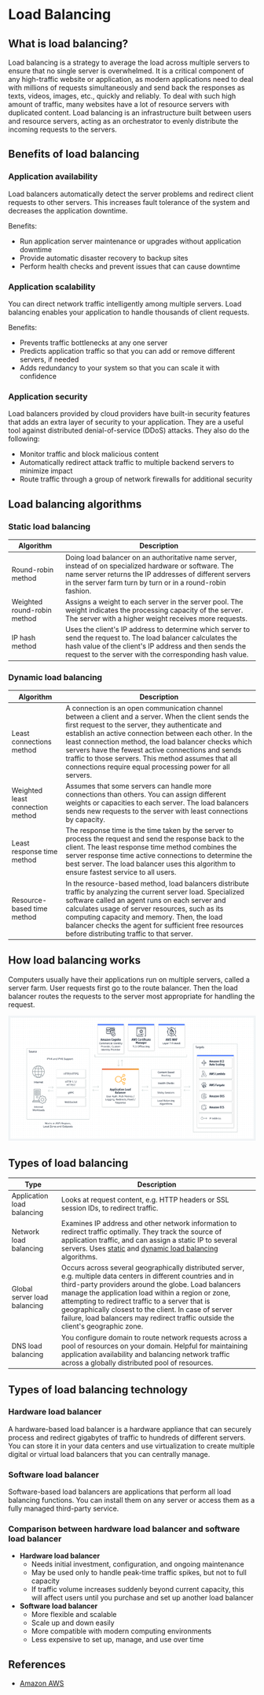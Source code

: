# Load Balancing

## What is load balancing?

Load balancing is a strategy to average the load across multiple servers to ensure that no single server is overwhelmed. It is a critical component of any high-traffic website or application, as modern applications need to deal with millions of requests simultaneously and send back the responses as texts, videos, images, etc., quickly and reliably. To deal with such high amount of traffic, many websites have a lot of resource servers with duplicated content. Load balancing is an infrastructure built between users and resource servers, acting as an orchestrator to evenly distribute the incoming requests to the servers.

## Benefits of load balancing

### Application availability

Load balancers automatically detect the server problems and redirect client requests to other servers. This increases fault tolerance of the system and decreases the application downtime.

Benefits:

* Run application server maintenance or upgrades without application downtime
* Provide automatic disaster recovery to backup sites
* Perform health checks and prevent issues that can cause downtime

### Application scalability

You can direct network traffic intelligently among multiple servers. Load balancing enables your application to handle thousands of client requests.

Benefits:

* Prevents traffic bottlenecks at any one server
* Predicts application traffic so that you can add or remove different servers, if needed
* Adds redundancy to your system so that you can scale it with confidence

### Application security

Load balancers provided by cloud providers have built-in security features that adds an extra layer of security to your application. They are a useful tool against distributed denial-of-service (DDoS) attacks. They also do the following:

* Monitor traffic and block malicious content
* Automatically redirect attack traffic to multiple backend servers to minimize impact
* Route traffic through a group of network firewalls for additional security

## Load balancing algorithms

### Static load balancing

| Algorithm | Description |
| --- | --- |
| Round-robin method | Doing load balancer on an authoritative name server, instead of on specialized hardware or software. The name server returns the IP addresses of different servers in the server farm turn by turn or in a round-robin fashion. |
| Weighted round-robin method | Assigns a weight to each server in the server pool. The weight indicates the processing capacity of the server. The server with a higher weight receives more requests. |
| IP hash method | Uses the client's IP address to determine which server to send the request to. The load balancer calculates the hash value of the client's IP address and then sends the request to the server with the corresponding hash value. |

### Dynamic load balancing

| Algorithm | Description |
| --- | --- |
| Least connections method | A connection is an open communication channel between a client and a server. When the client sends the first request to the server, they authenticate and establish an active connection between each other. In the least connection method, the load balancer checks which servers have the fewest active connections and sends traffic to those servers. This method assumes that all connections require equal processing power for all servers. |
| Weighted least connection method | Assumes that some servers can handle more connections than others. You can assign different weights or capacities to each server. The load balancers sends new requests to the server with least connections by capacity. |
| Least response time method | The response time is the time taken by the server to process the request and send the response back to the client. The least response time method combines the server response time active connections to determine the best server. The load balancer uses this algorithm to ensure fastest service to all users. |
| Resource-based time method | In the resource-based method, load balancers distribute traffic by analyzing the current server load. Specialized software called an agent runs on each server and calculates usage of server resources, such as its computing capacity and memory. Then, the load balancer checks the agent for sufficient free resources before distributing traffic to that server. |

## How load balancing works

Computers usually have their applications run on multiple servers, called a server farm. User requests first go to the route balancer. Then the load balancer routes the requests to the server most appropriate for handling the request.

![Load balancing AWS](../../../../images/load-balancing/load%20balancing%20AWS.png)

## Types of load balancing

| Type | Description |
| --- | --- |
| Application load balancing | Looks at request content, e.g. HTTP headers or SSL session IDs, to redirect traffic. |
| Network load balancing | Examines IP address and other network information to redirect traffic optimally. They track the source of application traffic, and can assign a static IP to several servers. Uses [static](#static-load-balancing) and [dynamic load balancing](#dynamic-load-balancing) algorithms. |
| Global server load balancing | Occurs across several geographically distributed server, e.g. multiple data centers in different countries and in third-party providers around the globe. Load balancers manage the application load within a region or zone, attempting to redirect traffic to a server that is geographically closest to the client. In case of server failure, load balancers may redirect traffic outside the client's geographic zone. |
| DNS load balancing | You configure domain to route network requests across a pool of resources on your domain. Helpful for maintaining application availability and balancing network traffic across a globally distributed pool of resources. |

## Types of load balancing technology

### Hardware load balancer

A hardware-based load balancer is a hardware appliance that can securely process and redirect gigabytes of traffic to hundreds of different servers. You can store it in your data centers and use virtualization to create multiple digital or virtual load balancers that you can centrally manage.

### Software load balancer

Software-based load balancers are applications that perform all load balancing functions. You can install them on any server or access them as a fully managed third-party service.

### Comparison between hardware load balancer and software load balancer

* **Hardware load balancer**
    * Needs initial investment, configuration, and ongoing maintenance
    * May be used only to handle peak-time traffic spikes, but not to full capacity
    * If traffic volume increases suddenly beyond current capacity, this will affect users until you purchase and set up another load balancer
* **Software load balancer**
    * More flexible and scalable
    * Scale up and down easily
    * More compatible with modern computing environments
    * Less expensive to set up, manage, and use over time

## References

* [Amazon AWS](https://aws.amazon.com/what-is/load-balancing/)